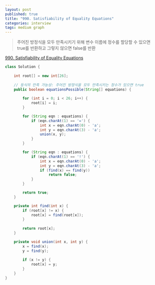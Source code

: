 ```yaml
---
layout: post
published: true
title: "990. Satisfiability of Equality Equations"
categories: interview
tags: medium graph 
---
```


> 주어진 방정식을 모두 만족시키기 위해 변수 이름에 정수를 할당할 수 있으면 true를 반환하고 그렇지 않으면 false를 반환

[990. Satisfiability of Equality Equations](https://leetcode.com/problems/satisfiability-of-equality-equations/)

```java
class Solution {
    
    int root[] = new int[26];
    
    // 등식의 만족 가능성: 주어진 방정식을 모두 만족시키는 정수가 있으면 true
    public boolean equationsPossible(String[] equations) {
        
        for (int i = 0; i < 26; i++) {
            root[i] = i;
        }

        for (String eqn : equations) {
            if (eqn.charAt(1) == '=') {
                int x = eqn.charAt(0) - 'a';
                int y = eqn.charAt(3) - 'a';
                union(x, y);
            }
        }

        for (String eqn : equations) {
            if (eqn.charAt(1) == '!') {
                int x = eqn.charAt(0) - 'a';
                int y = eqn.charAt(3) - 'a';
                if (find(x) == find(y))
                    return false;
            }
        }

        return true;
    }

    private int find(int x) {
        if (root[x] != x) {
            root[x] = find(root[x]);
        }
        
        return root[x];
    }

    private void union(int x, int y) {
        x = find(x);
        y = find(y);
        
        if (x != y) {
            root[x] = y;
        }
    }
}
```